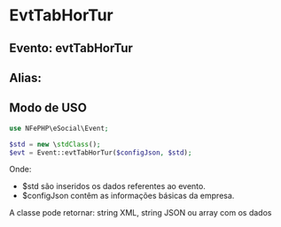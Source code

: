 # EvtTabHorTur

## Evento: evtTabHorTur

## Alias: 


## Modo de USO

```php
use NFePHP\eSocial\Event;

$std = new \stdClass();
$evt = Event::evtTabHorTur($configJson, $std);
```

Onde:
- $std são inseridos os dados referentes ao evento.
- $configJson contêm as informações básicas da empresa.

A classe pode retornar: string XML, string JSON ou array com os dados

